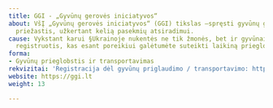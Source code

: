 ```yaml
---
title: GGI - „Gyvūnų gerovės iniciatyvos“
about: VšĮ „Gyvūnų gerovės iniciatyvos“ (GGI) tikslas –spręsti gyvūnų gerovės problemų
  priežastis, užkertant kelią pasekmių atsiradimui.
cause: Vykstant karui §Ukrainoje nukentės ne tik žmonės, bet ir gyvūnai, todėl kviečiame
  registruotis, kas esant poreikiui galėtumėte suteikti laikiną prieglobstį gyvūnams.
forma:
- Gyvūnų prieglobstis ir transportavimas
rekvizitai: 'Registracija dėl gyvūnų priglaudimo / transportavimo: https://bit.ly/UkrainosGyvūnai'
website: https://ggi.lt
weight: 13

---
```

